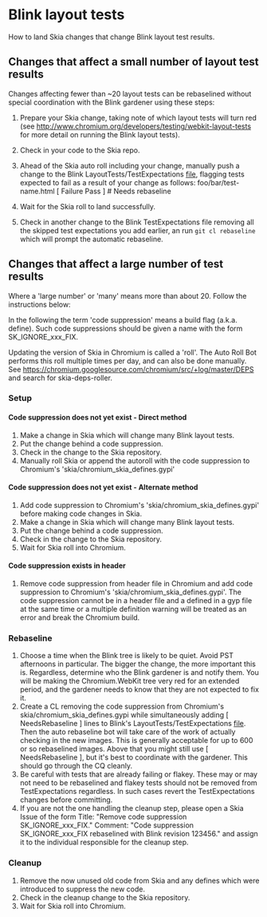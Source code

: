 Blink layout tests
==================

How to land Skia changes that change Blink layout test results.

Changes that affect a small number of layout test results
---------------------------------------------------------
Changes affecting fewer than ~20 layout tests can be rebaselined without
special coordination with the Blink gardener using these steps:

1. Prepare your Skia change, taking note of which layout tests will turn red
   \(see http://www.chromium.org/developers/testing/webkit-layout-tests for more
   detail on running the Blink layout tests\).
2. Check in your code to the Skia repo.
3. Ahead of the Skia auto roll including your change, manually push a change to the
   Blink LayoutTests/TestExpectations [file](https://chromium.googlesource.com/chromium/src/+/master/third_party/blink/web_tests/TestExpectations), flagging tests expected to fail as a result of your change as follows:
   foo/bar/test-name.html [ Failure Pass ]  # Needs rebaseline

4. Wait for the Skia roll to land successfully.
5. Check in another change to the Blink TestExpectations file removing all the
  skipped test expectations you add earlier, an run `git cl rebaseline` which will prompt the automatic rebaseline.



Changes that affect a large number of test results
--------------------------------------------------
Where a 'large number' or 'many' means more than about 20.
Follow the instructions below:

In the following the term 'code suppression' means a build flag \(a\.k\.a\. define\).
Such code suppressions should be given a name with the form SK\_IGNORE\_xxx\_FIX.

Updating the version of Skia in Chromium is called a 'roll'.
The Auto Roll Bot performs this roll multiple times per day, and can also be done manually.
See https://chromium.googlesource.com/chromium/src/+log/master/DEPS and search for skia\-deps\-roller.

### Setup
#### Code suppression does not yet exist \- Direct method
1. Make a change in Skia which will change many Blink layout tests.
2. Put the change behind a code suppression.
3. Check in the change to the Skia repository.
4. Manually roll Skia or append the autoroll with the code suppression to
   Chromium's 'skia/chromium\_skia\_defines\.gypi'

#### Code suppression does not yet exist \- Alternate method
1. Add code suppression to Chromium's 'skia/chromium\_skia\_defines\.gypi' before making code
   changes in Skia.
2. Make a change in Skia which will change many Blink layout tests.
3. Put the change behind a code suppression.
4. Check in the change to the Skia repository.
5. Wait for Skia roll into Chromium.

#### Code suppression exists in header
1. Remove code suppression from header file in Chromium and add code suppression to
   Chromium's 'skia/chromium\_skia\_defines\.gypi'.
   The code suppression cannot be in a header file and a defined in a gyp file at the
   same time or a multiple definition warning will be treated as an error and break
   the Chromium build.

### Rebaseline
1. Choose a time when the Blink tree is likely to be quiet. Avoid PST afternoons in
   particular. The bigger the change, the more important this is. Regardless,
   determine who the Blink gardener is and notify them. You will be making the
   Chromium\.WebKit tree very red for an extended period, and the gardener needs to
   know that they are not expected to fix it.
2. Create a CL removing the code suppression from Chromium's
   skia/chromium\_skia\_defines\.gypi while simultaneously adding [ NeedsRebaseline ]
   lines to Blink's LayoutTests/TestExpectations [file](https://chromium.googlesource.com/chromium/src/+/master/third_party/blink/web_tests/TestExpectations).
   Then the auto rebaseline bot will take care of the work of actually checking in the
   new images. This is generally acceptable for up to 600 or so rebaselined images.
   Above that you might still use [ NeedsRebaseline ], but it's best to coordinate with
   the gardener. This should go through the CQ cleanly.
3. Be careful with tests that are already failing or flakey. These may or may not need
   to be rebaselined and flakey tests should not be removed from TestExpectations
   regardless. In such cases revert the TestExpectations changes before committing.
4. If you are not the one handling the cleanup step, please open a Skia Issue of the
   form
   Title: "Remove code suppression SK\_IGNORE\_xxx\_FIX\."
   Comment: "Code suppression SK\_IGNORE\_xxx\_FIX rebaselined with Blink revision
   123456\." and assign it to the individual responsible for the cleanup step.

### Cleanup
1. Remove the now unused old code from Skia and any defines which were introduced
   to suppress the new code.
2. Check in the cleanup change to the Skia repository.
3. Wait for Skia roll into Chromium.

